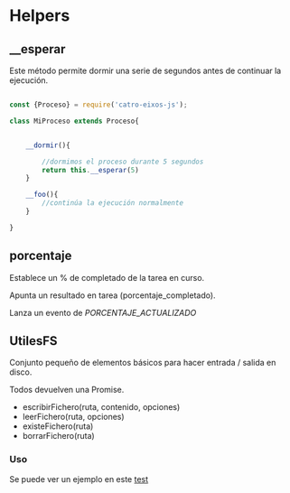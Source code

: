 # Helpers

## __esperar

Este método permite dormir una serie de segundos antes de continuar la ejecución. 

```js

const {Proceso} = require('catro-eixos-js');

class MiProceso extends Proceso{


    __dormir(){

        //dormimos el proceso durante 5 segundos
        return this.__esperar(5)
    }

    __foo(){
        //continúa la ejecución normalmente
    }

}

```

## porcentaje

Establece un % de completado de la tarea en curso. 

Apunta un resultado en tarea (porcentaje_completado).

Lanza un evento de *PORCENTAJE_ACTUALIZADO*


## UtilesFS

Conjunto pequeño de elementos básicos para hacer entrada / salida en disco. 

Todos devuelven una Promise. 

- escribirFichero(ruta, contenido, opciones)
- leerFichero(ruta, opciones)
- existeFichero(ruta)
- borrarFichero(ruta)

### Uso

Se puede ver un ejemplo en este [test](test/fixtures/proceso_fs.js)



